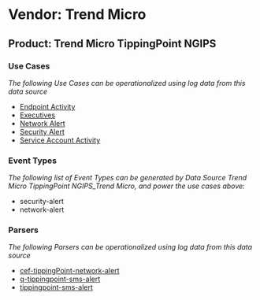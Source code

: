 Vendor: Trend Micro
===================
Product: Trend Micro TippingPoint NGIPS
---------------------------------------

### Use Cases

_The following Use Cases can be operationalized using log data from this data source_

* [Endpoint Activity](../UseCases/usecase_endpoint_activity.md)
* [Executives](../UseCases/usecase_executives.md)
* [Network Alert](../UseCases/usecase_network_alert.md)
* [Security Alert](../UseCases/usecase_security_alert.md)
* [Service Account Activity](../UseCases/usecase_service_account_activity.md)


### Event Types

_The following list of Event Types can be generated by Data Source Trend Micro TippingPoint NGIPS_Trend Micro, and power the use cases above:_

- security-alert
- network-alert


### Parsers

_The following Parsers can be operationalized using log data from this data source_

* [cef-tippingPoint-network-alert](../Parsers/parserContent_cef-tippingpoint-network-alert.md)
* [q-tippingpoint-sms-alert](../Parsers/parserContent_q-tippingpoint-sms-alert.md)
* [tippingpoint-sms-alert](../Parsers/parserContent_tippingpoint-sms-alert.md)

